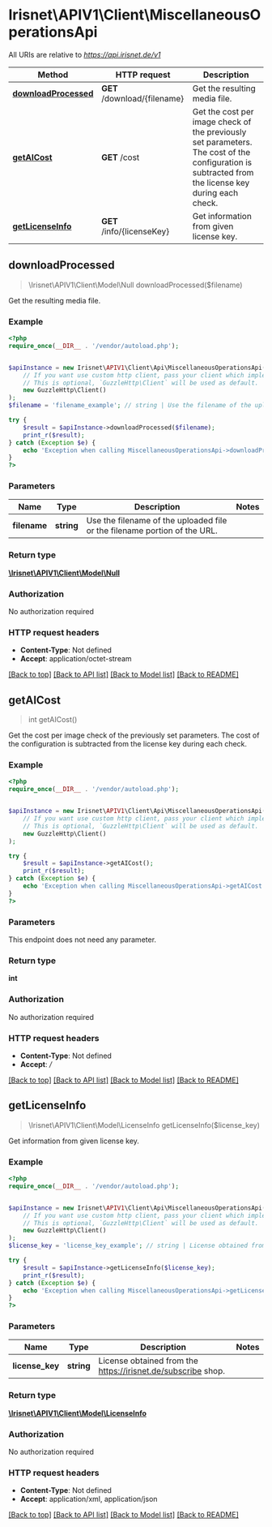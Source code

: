 # Irisnet\APIV1\Client\MiscellaneousOperationsApi

All URIs are relative to *https://api.irisnet.de/v1*

Method | HTTP request | Description
------------- | ------------- | -------------
[**downloadProcessed**](MiscellaneousOperationsApi.md#downloadProcessed) | **GET** /download/{filename} | Get the resulting media file.
[**getAICost**](MiscellaneousOperationsApi.md#getAICost) | **GET** /cost | Get the cost per image check of the previously set parameters. The cost of the configuration is subtracted from the license key during each check.
[**getLicenseInfo**](MiscellaneousOperationsApi.md#getLicenseInfo) | **GET** /info/{licenseKey} | Get information from given license key.



## downloadProcessed

> \Irisnet\APIV1\Client\Model\Null downloadProcessed($filename)

Get the resulting media file.

### Example

```php
<?php
require_once(__DIR__ . '/vendor/autoload.php');


$apiInstance = new Irisnet\APIV1\Client\Api\MiscellaneousOperationsApi(
    // If you want use custom http client, pass your client which implements `GuzzleHttp\ClientInterface`.
    // This is optional, `GuzzleHttp\Client` will be used as default.
    new GuzzleHttp\Client()
);
$filename = 'filename_example'; // string | Use the filename of the uploaded file or the filename portion of the URL.

try {
    $result = $apiInstance->downloadProcessed($filename);
    print_r($result);
} catch (Exception $e) {
    echo 'Exception when calling MiscellaneousOperationsApi->downloadProcessed: ', $e->getMessage(), PHP_EOL;
}
?>
```

### Parameters


Name | Type | Description  | Notes
------------- | ------------- | ------------- | -------------
 **filename** | **string**| Use the filename of the uploaded file or the filename portion of the URL. |

### Return type

[**\Irisnet\APIV1\Client\Model\Null**](../Model/Null.md)

### Authorization

No authorization required

### HTTP request headers

- **Content-Type**: Not defined
- **Accept**: application/octet-stream

[[Back to top]](#) [[Back to API list]](../../README.md#documentation-for-api-endpoints)
[[Back to Model list]](../../README.md#documentation-for-models)
[[Back to README]](../../README.md)


## getAICost

> int getAICost()

Get the cost per image check of the previously set parameters. The cost of the configuration is subtracted from the license key during each check.

### Example

```php
<?php
require_once(__DIR__ . '/vendor/autoload.php');


$apiInstance = new Irisnet\APIV1\Client\Api\MiscellaneousOperationsApi(
    // If you want use custom http client, pass your client which implements `GuzzleHttp\ClientInterface`.
    // This is optional, `GuzzleHttp\Client` will be used as default.
    new GuzzleHttp\Client()
);

try {
    $result = $apiInstance->getAICost();
    print_r($result);
} catch (Exception $e) {
    echo 'Exception when calling MiscellaneousOperationsApi->getAICost: ', $e->getMessage(), PHP_EOL;
}
?>
```

### Parameters

This endpoint does not need any parameter.

### Return type

**int**

### Authorization

No authorization required

### HTTP request headers

- **Content-Type**: Not defined
- **Accept**: */*

[[Back to top]](#) [[Back to API list]](../../README.md#documentation-for-api-endpoints)
[[Back to Model list]](../../README.md#documentation-for-models)
[[Back to README]](../../README.md)


## getLicenseInfo

> \Irisnet\APIV1\Client\Model\LicenseInfo getLicenseInfo($license_key)

Get information from given license key.

### Example

```php
<?php
require_once(__DIR__ . '/vendor/autoload.php');


$apiInstance = new Irisnet\APIV1\Client\Api\MiscellaneousOperationsApi(
    // If you want use custom http client, pass your client which implements `GuzzleHttp\ClientInterface`.
    // This is optional, `GuzzleHttp\Client` will be used as default.
    new GuzzleHttp\Client()
);
$license_key = 'license_key_example'; // string | License obtained from the https://irisnet.de/subscribe shop.

try {
    $result = $apiInstance->getLicenseInfo($license_key);
    print_r($result);
} catch (Exception $e) {
    echo 'Exception when calling MiscellaneousOperationsApi->getLicenseInfo: ', $e->getMessage(), PHP_EOL;
}
?>
```

### Parameters


Name | Type | Description  | Notes
------------- | ------------- | ------------- | -------------
 **license_key** | **string**| License obtained from the https://irisnet.de/subscribe shop. |

### Return type

[**\Irisnet\APIV1\Client\Model\LicenseInfo**](../Model/LicenseInfo.md)

### Authorization

No authorization required

### HTTP request headers

- **Content-Type**: Not defined
- **Accept**: application/xml, application/json

[[Back to top]](#) [[Back to API list]](../../README.md#documentation-for-api-endpoints)
[[Back to Model list]](../../README.md#documentation-for-models)
[[Back to README]](../../README.md)

